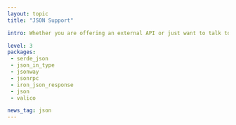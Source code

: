 ```yaml
---
layout: topic
title: "JSON Support"

intro: Whether you are offering an external API or just want to talk to the modern Javascript Frontend Interface, you need to support JSON. And while there is most certainly JSON on the way, many things web-specific are still lacking.

level: 3
packages:
 - serde_json
 - json_in_type
 - jsonway
 - jsonrpc
 - iron_json_response
 - json
 - valico

news_tag: json
---
```

